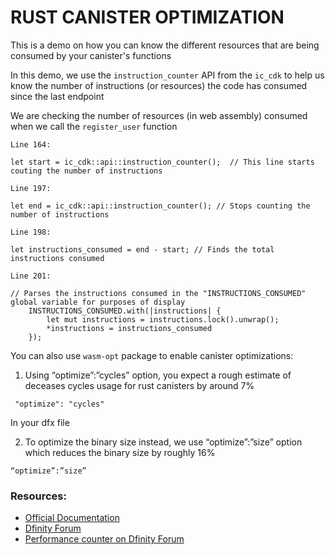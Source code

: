 # RUST CANISTER OPTIMIZATION 
This is a demo on how you can know the different resources that are being consumed by your canister's functions 

In this demo, we use the ``instruction_counter`` API from the ``ic_cdk`` to help us know the number of instructions (or resources) the code has consumed since the last endpoint 

We are checking the number of resources (in web assembly) consumed when we call the ``register_user`` function 

```
Line 164: 

let start = ic_cdk::api::instruction_counter();  // This line starts couting the number of instructions 
```

```
Line 197: 

let end = ic_cdk::api::instruction_counter(); // Stops counting the number of instructions 
```

```
Line 198: 

let instructions_consumed = end - start; // Finds the total instructions consumed 
```

```
Line 201:     

// Parses the instructions consumed in the "INSTRUCTIONS_CONSUMED" global variable for purposes of display 
    INSTRUCTIONS_CONSUMED.with(|instructions| {
        let mut instructions = instructions.lock().unwrap(); 
        *instructions = instructions_consumed
    }); 

````

You can also use ``wasm-opt`` package to enable canister optimizations: 
1. Using “optimize”:”cycles” option, you expect a rough estimate of deceases cycles usage for rust canisters by around 7% 

``` 
 "optimize": "cycles"
```

In your dfx file 

2. To optimize the binary size instead, we use “optimize”:”size” option which reduces the binary size by roughly 16% 

```
“optimize”:”size”
```

### Resources: 
- [Official Documentation](https://internetcomputer.org/docs/current/developer-docs/backend/rust/optimizing)
- [Dfinity Forum](https://forum.dfinity.org/t/canister-optimizer-available-in-dfx-0-14-0/21157)
- [Performance counter on Dfinity Forum](https://forum.dfinity.org/t/introducing-performance-counter-on-the-internet-computer/14027)
